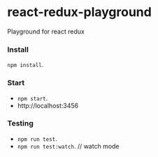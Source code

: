 # react-redux-playground

Playground for react redux

### Install

`npm install`.

### Start

- `npm start`.
- http://localhost:3456

### Testing

- `npm run test`.
- `npm run test:watch`. // watch mode
